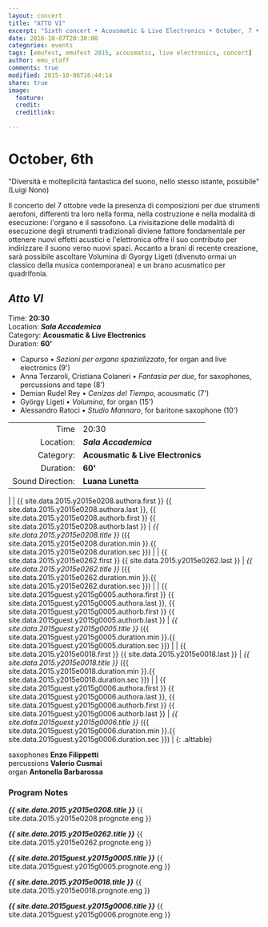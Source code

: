 ```yaml
---
layout: concert
title: "ATTO VI"
excerpt: "Sixth concert • Acousmatic & Live Electronics • October, 7 • 20:30"
date: 2016-10-07T20:30:00
categories: events
tags: [emufest, emufest 2015, acousmatic, live electronics, concert]
author: emu_staff
comments: true
modified: 2015-10-06T16:44:14
share: true
image:
  feature:
  credit:
  creditlink:

---
```


# October, 6th

"Diversità e molteplicità fantastica del suono, nello stesso istante, possibile"
(Luigi Nono)

Il concerto del 7 ottobre vede la presenza di composizioni per due strumenti aerofoni, differenti tra loro nella forma, nella costruzione e nella modalità di esecuzione: l'organo e il sassofono. La rivisitazione delle modalità di esecuzione degli strumenti tradizionali diviene fattore fondamentale per ottenere nuovi effetti acustici e l'elettronica offre il suo contributo per indirizzare il suono verso nuovi spazi. Accanto a brani di recente creazione, sarà possibile ascoltare Volumina di Gyorgy Ligeti (divenuto ormai un classico della musica contemporanea) e un brano acusmatico per quadrifonia.
<!--
Un concerto che narra le modulazioni dell’aria attraverso forme diverse d’insufflazione. I toni, i ritmi e i timbri che si diffondono dalle canne d’organo e del sax, incontrano, dialogano e interagiscono con l’elettronica e la multi percussione fino a diventare un’unica massa cangiante, intima o dirompente, animata o pacata, sempre espressiva.

A concert that narrates the modulations of the air through different forms of  insufflation. Tones, rhythms and timbres that spread from the organ pipes and the sax, meet, talk and interact with electronics and multi percussions to become a changing, disruptive or intimate, lively or calm, always expressive unique mass. -->


## *Atto VI*

Time: **20:30**    
Location: ***Sala Accademica***    
Category: **Acousmatic & Live Electronics**    
Duration: **60'**    
<!-- Sound Direction: **Luana Lunetta** -->

 - Capurso • *Sezioni per organo spazializzato*, for organ and live electronics (9')
 - Anna Terzaroli, Cristiana Colaneri • *Fantasia per due*, for saxophones, percussions and tape  (8')
 - Demian Rudel Rey • *Cenizas del Tiempo*, acousmatic (7')
 - György Ligeti • *Volumina*, for organ (15')
 - Alessandro Ratoci • *Studio Mannaro*, for baritone saxophone (10')


|  |  |
|------------:|:------------|
| Time | 20:30 |
| Location: | ***Sala Accademica*** |
| Category: | **Acousmatic & Live Electronics** |
| Duration: | **60'** |
| Sound Direction: | **Luana Lunetta** |
|
| {{ site.data.2015.y2015e0208.authora.first }} {{ site.data.2015.y2015e0208.authora.last }}, {{ site.data.2015.y2015e0208.authorb.first }} {{ site.data.2015.y2015e0208.authorb.last }} | *{{ site.data.2015.y2015e0208.title }}* ({{ site.data.2015.y2015e0208.duration.min }}.{{ site.data.2015.y2015e0208.duration.sec }}) |
| {{ site.data.2015.y2015e0262.first }} {{ site.data.2015.y2015e0262.last }} | *{{ site.data.2015.y2015e0262.title }}* ({{ site.data.2015.y2015e0262.duration.min }}.{{ site.data.2015.y2015e0262.duration.sec }}) |
| {{ site.data.2015guest.y2015g0005.authora.first }} {{ site.data.2015guest.y2015g0005.authora.last }}, {{ site.data.2015guest.y2015g0005.authorb.first }} {{ site.data.2015guest.y2015g0005.authorb.last }} | *{{ site.data.2015guest.y2015g0005.title }}* ({{ site.data.2015guest.y2015g0005.duration.min }}.{{ site.data.2015guest.y2015g0005.duration.sec }}) |
| {{ site.data.2015.y2015e0018.first }} {{ site.data.2015.y2015e0018.last }} | *{{ site.data.2015.y2015e0018.title }}* ({{ site.data.2015.y2015e0018.duration.min }}.{{ site.data.2015.y2015e0018.duration.sec }}) |
| {{ site.data.2015guest.y2015g0006.authora.first }} {{ site.data.2015guest.y2015g0006.authora.last }}, {{ site.data.2015guest.y2015g0006.authorb.first }} {{ site.data.2015guest.y2015g0006.authorb.last }} | *{{ site.data.2015guest.y2015g0006.title }}* ({{ site.data.2015guest.y2015g0006.duration.min }}.{{ site.data.2015guest.y2015g0006.duration.sec }}) |
{: .alttable}

saxophones **Enzo Filippetti**     
percussions **Valerio Cusmai**    
organ **Antonella Barbarossa**

### Program Notes

***{{ site.data.2015.y2015e0208.title }}*** {{ site.data.2015.y2015e0208.prognote.eng }}

***{{ site.data.2015.y2015e0262.title }}*** {{ site.data.2015.y2015e0262.prognote.eng }}

***{{ site.data.2015guest.y2015g0005.title }}*** {{ site.data.2015guest.y2015g0005.prognote.eng }}

***{{ site.data.2015.y2015e0018.title }}*** {{ site.data.2015.y2015e0018.prognote.eng }}

***{{ site.data.2015guest.y2015g0006.title }}*** {{ site.data.2015guest.y2015g0006.prognote.eng }}
